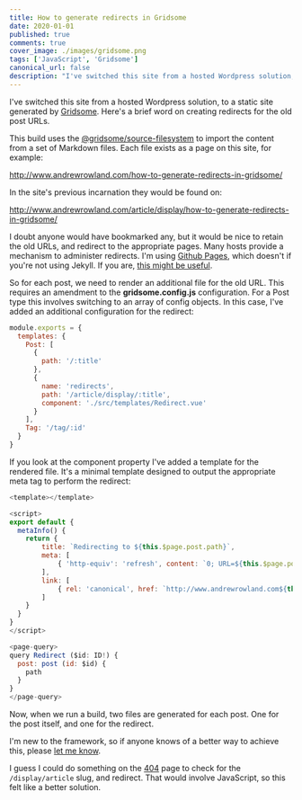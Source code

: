 ```yaml
---
title: How to generate redirects in Gridsome
date: 2020-01-01
published: true
comments: true
cover_image: ./images/gridsome.png
tags: ['JavaScript', 'Gridsome']
canonical_url: false
description: "I've switched this site from a hosted Wordpress solution, to a static site generated by Gridsome. Here's a brief word on creating redirects for the old post URLs."
---
```


I've switched this site from a hosted Wordpress solution, to a static site generated by [Gridsome](https://gridsome.org). Here's a brief word on creating redirects for the old post URLs.

This build uses the [@gridsome/source-filesystem](https://gridsome.org/plugins/@gridsome/source-filesystem) to  import the content from a set of Markdown files.  Each file exists as a page on this site, for example:

http://www.andrewrowland.com/how-to-generate-redirects-in-gridsome/

In the site's previous incarnation they would be found on:

http://www.andrewrowland.com/article/display/how-to-generate-redirects-in-gridsome/

I doubt anyone would have bookmarked any, but it would be nice to retain the old URLs, and redirect to the appropriate pages.  Many hosts provide a mechanism to administer redirects.  I'm using [Github Pages](https://pages.github.com), which doesn't if you're not using Jekyll. If you are, [this might be useful](https://github.com/jekyll/jekyll-redirect-from#redirect-to).

So for each post, we need to render an additional file for the old URL.  This requires an amendment to the **gridsome.config.js** configuration. For a Post type this involves switching to an array of config objects.  In this case, I've added an additional configuration for the redirect:

```javascript
module.exports = {
  templates: {
    Post: [
      {
        path: '/:title'
      },
      {
        name: 'redirects',
        path: '/article/display/:title',
        component: './src/templates/Redirect.vue'
      }
    ],
    Tag: '/tag/:id'
  }
}
```

If you look at the component property I've added a template for the rendered file. It's a minimal template designed to output the appropriate meta tag to perform the redirect:

```javascript
<template></template>

<script>
export default {
  metaInfo() {
    return {
        title: `Redirecting to ${this.$page.post.path}`,
        meta: [
            { 'http-equiv': 'refresh', content: `0; URL=${this.$page.post.path}`}
        ],
        link: [
            { rel: 'canonical', href: `http://www.andrewrowland.com${this.$page.post.path}` }
        ]
    }
  }
}
</script>

<page-query>
query Redirect ($id: ID!) {
  post: post (id: $id) {
    path
  }
}
</page-query>
```

Now, when we run a build, two files are generated for each post.  One for the post itself, and one for the redirect.

I'm new to the framework, so if anyone knows of a better way to achieve this, please [let me know](mailto:mailATandrewrowlandDOTcom).

I guess I could do something on the [404](/404) page to check for the `/display/article` slug, and redirect. That would involve JavaScript, so this felt like a better solution.